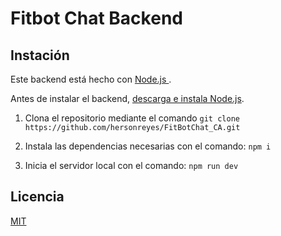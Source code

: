 # Fitbot Chat Backend
## Instación
Este backend está hecho con [Node.js ](https://nodejs.org/en).

Antes de instalar el backend, [descarga e instala Node.js](https://nodejs.org/en/download).

1. Clona el repositorio mediante el comando 
`git clone https://github.com/hersonreyes/FitBotChat_CA.git `

2. Instala las dependencias necesarias con el comando: `npm i`

3. Inicia el servidor local con el comando: `npm run dev`

## Licencia
[MIT](https://github.com/hersonreyes/Backend-ACA/blob/main/LICENSE)
